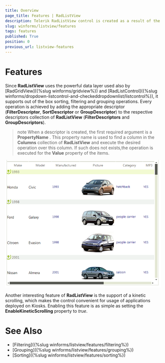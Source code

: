 ```yaml
---
title: Overview
page_title: Features | RadListView
description: Telerik RadListView control is created as a result of the concord of the powerful data layer used by RadGridView and RadListControl, together with the outstanding Telerik Presentation Framework.
slug: winforms/listview/features
tags: features
published: True
position: 0
previous_url: listview-features
---
```


# Features

Since **RadListView** uses the powerful data layer used also by [RadGridView]({%slug winforms/gridview%}) and [RadListControl]({%slug winforms/dropdown-listcontrol-and-checkeddropdownlist/listcontrol%}), it supports out of the box sorting, filtering and grouping operations. Every operation is achieved by adding the appropriate descriptor (__FilterDescriptor__, __SortDescriptor__ or __GroupDescriptor__) to the respective descriptors collection of **RadListView** (__FilterDescriptors__ and __GroupDescriptors__).

>note When a descriptor is created, the first required argument is a __PropertyName__ . This property name is used to find a column in the __Columns__ collection of **RadListView** and execute the desired operation over this column. If such does not exists,the operation is executed for the __Value__ property of the items.
>

![listview-features](images/listview-features.png)

Another interesting feature of **RadListView** is the support of a kinetic scrolling, which makes the control convenient for usage of applications deployed on Kiosks. Enabling this feature is as simple as setting the __EnableKineticScrolling__ property to *true*.
        
# See Also

* [Filtering]({%slug winforms/listview/features/filtering%})	
* [Grouping]({%slug winforms/listview/features/grouping%})	
* [Sorting]({%slug winforms/listview/features/sorting%})
